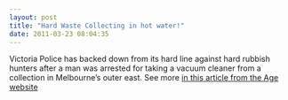 ```yaml
---
layout: post
title: "Hard Waste Collecting in hot water!"
date: 2011-03-23 08:04:35
---
```


Victoria Police has backed down from its hard line against hard rubbish hunters after a man was arrested for taking a vacuum cleaner from a collection in Melbourne’s outer east. See more [in this article from the Age website][1]

 [1]: http://www.theage.com.au/victoria/vacuumcleaner-man-wont-be-charged-20110322-1c4d9.html